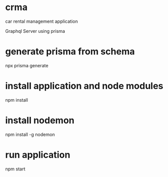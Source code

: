 # crma
car rental management application


Graphql Server using prisma

# generate prisma from schema

npx prisma generate

# install application and node modules

npm install

# install nodemon

npm install -g nodemon

# run application

npm start
